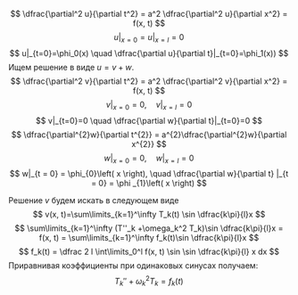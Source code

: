 $$
\dfrac{\partial^2 u}{\partial t^2} = a^2 \dfrac{\partial^2 u}{\partial x^2} = f(x, t)
$$
$$
u|_{x=0}=u|_{x=l} = 0
$$
$$
u|_{t=0}=\phi_0(x) \quad \dfrac{\partial u}{\partial t}|_{t=0}=\phi_1(x))
$$
Ищем решение в виде $u=v+w$.
$$
\dfrac{\partial^2 v}{\partial t^2} = a^2 \dfrac{\partial^2 v}{\partial x^2} = f(x, t)
$$
$$
v|_{x=0}=0,\quad   v|_{x=l} = 0
$$
$$
v|_{t=0}=0 \quad \dfrac{\partial w}{\partial t}|_{t=0}=0
$$
$$
\dfrac{\partial^{2}w}{\partial t^{2}} = a^{2}\dfrac{\partial^{2}w}{\partial x^{2}}
$$
$$
w |_{x = 0} = 0, \quad w|_{x = l} = 0
$$
$$
w|_{t = 0} = \phi_{0}\left( x \right), \quad \dfrac{\partial w}{\partial t} |_{t = 0} =  \phi _{1}\left( x \right)  
$$

Решение $v$ будем искать в следующем виде
$$
v(x, t)=\sum\limits_{k=1}^\infty T_k(t) \sin \dfrac{k\pi}{l}x
$$
$$
\sum\limits_{k=1}^\infty (T''_k +\omega_k^2 T_k)\sin \dfrac{k\pi}{l}x = f(x, t) = \sum\limits_{k=1}^\infty f_k(t)\sin \dfrac{k\pi}{l}x
$$
$$
f_k(t) = \dfrac 2 l \int\limits_0^l f(x, t) \sin \sin \dfrac{k\pi}{l} x dx
$$
Приравнивая коэффициенты при одинаковых синусах получаем:
$$
T_k '' + \omega^2_k T_k=f_k(t)
$$





